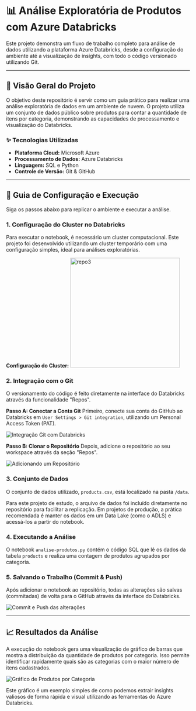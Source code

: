 # 📊 Análise Exploratória de Produtos com Azure Databricks

Este projeto demonstra um fluxo de trabalho completo para análise de dados utilizando a plataforma Azure Databricks, desde a configuração do ambiente até a visualização de insights, com todo o código versionado utilizando Git.

---

## 📜 Visão Geral do Projeto

O objetivo deste repositório é servir como um guia prático para realizar uma análise exploratória de dados em um ambiente de nuvem. O projeto utiliza um conjunto de dados público sobre produtos para contar a quantidade de itens por categoria, demonstrando as capacidades de processamento e visualização do Databricks.

### ✨ Tecnologias Utilizadas
* **Plataforma Cloud:** Microsoft Azure
* **Processamento de Dados:** Azure Databricks
* **Linguagem:** SQL e Python
* **Controle de Versão:** Git & GitHub

---

## 🚀 Guia de Configuração e Execução

Siga os passos abaixo para replicar o ambiente e executar a análise.

### 1. Configuração do Cluster no Databricks

Para executar o notebook, é necessário um cluster computacional. Este projeto foi desenvolvido utilizando um cluster temporário com uma configuração simples, ideal para análises exploratórias.

**Configuração do Cluster:**
<img width="300" height="300" alt="repo3" src="https://github.com/user-attachments/assets/98a60c9c-36b3-45dc-9c82-639039a2f94c" />


### 2. Integração com o Git

O versionamento do código é feito diretamente na interface do Databricks através da funcionalidade "Repos".

**Passo A: Conectar a Conta Git**
Primeiro, conecte sua conta do GitHub ao Databricks em `User Settings > Git integration`, utilizando um Personal Access Token (PAT).

![Integração Git com Databricks](http://googleusercontent.com/file_content/1)

**Passo B: Clonar o Repositório**
Depois, adicione o repositório ao seu workspace através da seção "Repos".

![Adicionando um Repositório](http://googleusercontent.com/file_content/3)

### 3. Conjunto de Dados

O conjunto de dados utilizado, `products.csv`, está localizado na pasta `/data`.

Para este projeto de estudo, o arquivo de dados foi incluído diretamente no repositório para facilitar a replicação. Em projetos de produção, a prática recomendada é manter os dados em um Data Lake (como o ADLS) e acessá-los a partir do notebook.

### 4. Executando a Análise

O notebook `analise-produtos.py` contém o código SQL que lê os dados da tabela `products` e realiza uma contagem de produtos agrupados por categoria.

### 5. Salvando o Trabalho (Commit & Push)

Após adicionar o notebook ao repositório, todas as alterações são salvas (commitadas) de volta para o GitHub através da interface do Databricks.

![Commit e Push das alterações](http://googleusercontent.com/file_content/5)

---

## 📈 Resultados da Análise

A execução do notebook gera uma visualização de gráfico de barras que mostra a distribuição da quantidade de produtos por categoria. Isso permite identificar rapidamente quais são as categorias com o maior número de itens cadastrados.

![Gráfico de Produtos por Categoria](http://googleusercontent.com/file_content/0)

Este gráfico é um exemplo simples de como podemos extrair insights valiosos de forma rápida e visual utilizando as ferramentas do Azure Databricks.
